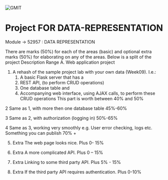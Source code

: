 ![GMIT](https://i0.wp.com/www.creatingentrepreneursinfood.eu/wp-content/uploads/2017/02/GMIT-logo.png)


# Project FOR DATA-REPRESENTATION
Module -> 52957 : DATA REPRESENTATION

There	are marks (50%) for	each	of	the	areas	(basic) and	optional	extra	marks (50%) for	elaborating	on	any	of	the	areas. Below is a split of the project
Description Range
  A.	Web	application project
1. A	rehash	of	the	sample	project	lab	with	your	own	 data	(Week09).	I.e.:
      1. A basic	Flask	server	that	has	a	
      2. REST	API,	(to	perform	CRUD	operations)
      3. One	database	table	and
      4. Accompanying	web	interface,	using	AJAX calls,	to	perform	these	CRUD	operations
This part is worth between 40% and 50%

2 Same	as	1,	with	more	then	one	database	table 45%-60%

3 Same	as	2, with	authorization (logging	in) 50%-65%

4 Same	as	3,	working	very	smoothly	e.g.	User	error checking,	logs	etc.	Something	you	can	publish 70%	+

5. Extra The	web	page	looks	nice. Plus	0- 15%

6. Extra A	more	complicated	API. Plus	0	– 15%

7. Extra Linking	to	some	third	party	API. Plus	5%	- 15%

8. Extra If	the	third	party	API	requires	authentication. Plus	0-10%
